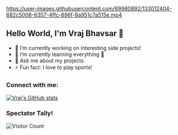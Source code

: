 https://user-images.githubusercontent.com/69980892/133012404-682c5008-6357-4ffc-896f-9a951c7a515e.mp4


## Hello World, I'm Vraj Bhavsar 👋

- 🔭 I’m currently working on interesting side projects!
- 🌱 I’m currently learning everything 🤣
- 💬 Ask me about my projects
- ⚡ Fun fact: I love to play sports!

### Connect with me: 

[![Vraj's GitHub stats](https://github-readme-stats.vercel.app/api?username=vraj137)](https://github.com/vraj137)


### Spectator Tally!
![Visitor Count](https://profile-counter.glitch.me/{vraj137}/count.svg)






